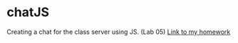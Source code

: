 # chatJS
Creating a chat for the class server using JS. (Lab 05)
[Link to my homework](https://tiburoncin.lat/22473/ChatJS_Lab05/chat.html)
